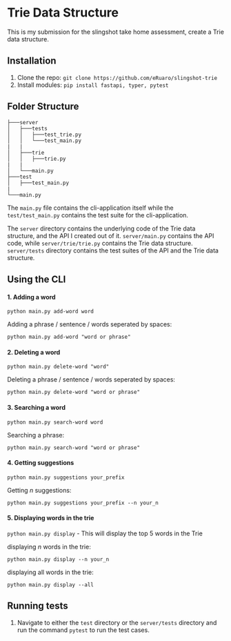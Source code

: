 # Trie Data Structure
This is my submission for the slingshot take home assessment, create a Trie data structure.

## Installation
1. Clone the repo:
   `git clone https://github.com/eRuaro/slingshot-trie`
2. Install modules:
    `pip install fastapi, typer, pytest`

## Folder Structure
```
├───server
│   ├───tests
│   │   ├───test_trie.py  
│   │   └───test_main.py
|   |
│   ├───trie
│   │   ├───trie.py
|   |
│   └───main.py
├───test
│   ├───test_main.py
|
└───main.py
```

The `main.py` file contains the cli-application itself while the `test/test_main.py` contains the test suite for the cli-application.

The `server` directory contains the underlying code of the Trie data structure, and the API I created out of it. `server/main.py` contains the API code, while `server/trie/trie.py` contains the Trie data structure. `server/tests` directory contains the test suites of the API and the Trie data structure.

## Using the CLI
#### 1. Adding a word
   `python main.py add-word word`
   
   Adding a phrase / sentence / words seperated by spaces:

   `python main.py add-word "word or phrase"`
#### 2. Deleting a word
   `python main.py delete-word "word"`
   
   Deleting a phrase / sentence / words seperated by spaces:
   
   `python main.py delete-word "word or phrase"`
#### 3. Searching a word
   `python main.py search-word word`
   
   Searching a phrase:

   `python main.py search-word "word or phrase"`
#### 4. Getting suggestions 
   `python main.py suggestions your_prefix`
   
   Getting *n* suggestions:

   `python main.py suggestions your_prefix --n your_n`
#### 5. Displaying words in the trie
   `python main.py display`
      - This will display the top 5 words in the Trie
   
   displaying *n* words in the trie:

   `python main.py display --n your_n`
   
   displaying all words in the trie:
   
   `python main.py display --all`
## Running tests
1. Navigate to either the `test` directory or the `server/tests` directory and run the command `pytest` to run the test cases.